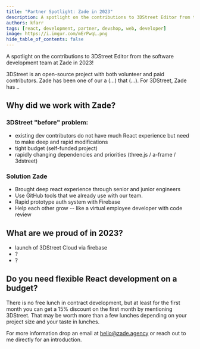 ```yaml
---
title: "Partner Spotlight: Zade in 2023"
description: A spotlight on the contributions to 3DStreet Editor from the software development team at Zade.
authors: kfarr
tags: [react, development, partner, devshop, web, developer]
image: https://i.imgur.com/mErPwqL.png
hide_table_of_contents: false
---
```


A spotlight on the contributions to 3DStreet Editor from the software development team at Zade in 2023!

3DStreet is an open-source project with both volunteer and paid contributors. Zade has been one of our  a (...) that (...). For 3DStreet, Zade has ..

<!-- truncate -->

## Why did we work with Zade?

### 3DStreet "before" problem:
- existing dev contributors do not have much React experience but need to make deep and rapid modifications
- tight budget (self-funded project)
- rapidly changing dependencies and priorities (three.js / a-frame / 3dstreet)

### Solution Zade
- Brought deep react experience through senior and junior engineers
- Use GitHub tools that we already use with our team. 
- Rapid prototype auth system with Firebase
- Help each other grow -- like a virtual employee developer with code review

## What are we proud of in 2023?
- launch of 3DStreet Cloud via firebase
- ?
- ?

## Do you need flexible React development on a budget?
There is no free lunch in contract development, but at least for the first month you can get a 15% discount on the first month by mentioning 3DStreet. That may be worth more than a few lunches depending on your project size and your taste in lunches.

For more information drop an email at hello@zade.agency or reach out to me directly for an introduction.